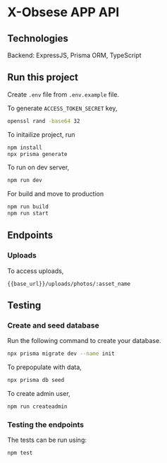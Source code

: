 # X-Obsese APP API

## Technologies

Backend: ExpressJS, Prisma ORM, TypeScript

## Run this project

Create `.env` file from `.env.example` file.

To generate `ACCESS_TOKEN_SECRET` key,

```bash
openssl rand -base64 32
```

To initailize project, run

```bash
npm install
npx prisma generate
```

To run on dev server,

```bash
npm run dev
```

For build and move to production

```bash
npm run build
npm run start
```

## Endpoints

### Uploads

To access uploads,

```
{{base_url}}/uploads/photos/:asset_name
```

## Testing

### Create and seed database

Run the following command to create your database.

```bash
npx prisma migrate dev --name init
```

To prepopulate with data,

```bash
npx prisma db seed
```

To create admin user,
```bash
npm run createadmin
```

### Testing the endpoints

The tests can be run using:

```bash
npm test
```
